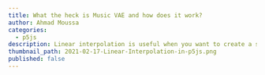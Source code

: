 ```yaml
---
title: What the heck is Music VAE and how does it work?
author: Ahmad Moussa
categories:
  - p5js
description: Linear interpolation is useful when you want to create a smooth transition between two values or two states, in this blog post I show an example.
thumbnail_path: 2021-02-17-Linear-Interpolation-in-p5js.png
published: false
---
```

